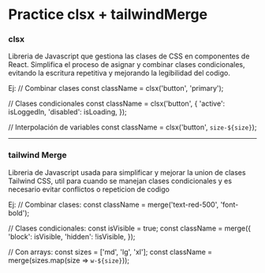 # Practice clsx + tailwindMerge

### clsx

Libreria de Javascript que gestiona las clases de CSS en componentes de React. Simplifica el proceso de asignar y combinar clases condicionales, evitando la escritura repetitiva y mejorando la legibilidad del codigo.

Ej:
// Combinar clases
const className = clsx('button', 'primary');

// Clases condicionales
const className = clsx('button', {
'active': isLoggedIn,
'disabled': isLoading,
});

// Interpolación de variables
const className = clsx('button', `size-${size}`);

---

### tailwind Merge

Libreria de Javascript usada para simplificar y mejorar la union de clases Tailwind CSS, util para cuando se manejan clases condicionales y es necesario evitar conflictos o repeticion de codigo

Ej:
// Combinar clases:
const className = merge('text-red-500', 'font-bold');

// Clases condicionales:
const isVisible = true;
const className = merge({
'block': isVisible,
'hidden': !isVisible,
});

// Con arrays:
const sizes = ['md', 'lg', 'xl'];
const className = merge(sizes.map(size => `w-${size}`));
